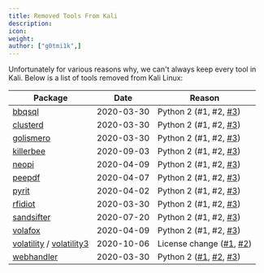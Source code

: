 ```yaml
---
title: Removed Tools From Kali
description:
icon:
weight:
author: ["g0tmi1k",]
---
```


Unfortunately for various reasons why, we can't always keep every tool in Kali. Below is a list of tools removed from Kali Linux:

| Package | Date | Reason |
|---------|------|--------|
| [bbqsql](https://pkg.kali.org/pkg/bbqsql/) | 2020-03-30 | Python 2 (#1, #2, [#3](https://www.kali.org/blog/python-2-end-of-life/))
| [clusterd](https://pkg.kali.org/pkg/clusterd/) | 2020-03-30 | Python 2 (#1, #2, [#3](https://www.kali.org/blog/python-2-end-of-life/))
| [golismero](https://pkg.kali.org/pkg/golismero/) | 2020-03-30 | Python 2 (#1, #2, [#3](https://www.kali.org/blog/python-2-end-of-life/))
| [killerbee](https://pkg.kali.org/pkg/killerbee/) | 2020-09-03 | Python 2 (#1, #2, [#3](https://www.kali.org/blog/python-2-end-of-life/))
| [neopi](https://pkg.kali.org/pkg/neopi/) | 2020-04-09 | Python 2 (#1, #2, [#3](https://www.kali.org/blog/python-2-end-of-life/))
| [peepdf](https://pkg.kali.org/pkg/peepdf/) | 2020-04-07 | Python 2 (#1, #2, [#3](https://www.kali.org/blog/python-2-end-of-life/))
| [pyrit](https://pkg.kali.org/pkg/pyrit/) | 2020-04-02 | Python 2 (#1, #2, [#3](https://www.kali.org/blog/python-2-end-of-life/))
| [rfidiot](https://pkg.kali.org/pkg/rfidiot/) | 2020-03-30 | Python 2 (#1, #2, [#3](https://www.kali.org/blog/python-2-end-of-life/))
| [sandsifter](https://pkg.kali.org/pkg/sandsifter/) | 2020-07-20 | Python 2 (#1, #2, [#3](https://www.kali.org/blog/python-2-end-of-life/))
| [volafox](https://pkg.kali.org/pkg/volafox/) | 2020-04-09 | Python 2 (#1, #2, [#3](https://www.kali.org/blog/python-2-end-of-life/))
| [volatility](https://pkg.kali.org/pkg/volatility) / [volatility3](https://pkg.kali.org/pkg/volatility3) | 2020-10-06 | License change ([#1](https://github.com/volatilityfoundation/volatility3/issues/208), [#2](https://lists.fedoraproject.org/archives/list/legal@lists.fedoraproject.org/thread/OHECHDPLDJ7LLFUZXQMBBAXEXYTQMXOR/)) |
| [webhandler](https://pkg.kali.org/pkg/webhandler) | 2020-03-30 | Python 2 ([#1](https://github.com/lnxg33k/webhandler/issues/21), [#2](https://gitlab.com/kalilinux/packages/webhandler/-/issues/1), [#3](https://www.kali.org/blog/python-2-end-of-life/)) |
